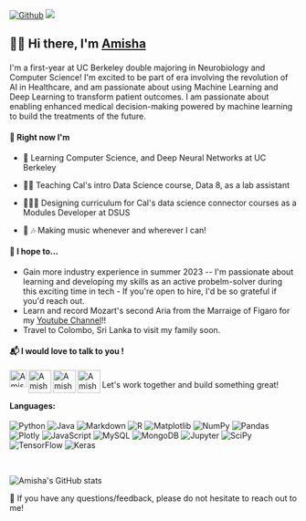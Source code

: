 
[![Github](https://img.shields.io/github/followers/amishaguptaberk?label=Follow&style=social)](https://github.com/amishaguptaberk)
![](https://visitor-badge.laobi.icu/badge?page_id=amishaguptaberk.amishaguptaberk)
<h2 align="left">

👋🏽 Hi there, I'm <a href="http://www.amishagupta.com/" target="_blank" rel="noreferrer">Amisha</a> 
</h2>

I'm a first-year at UC Berkeley double majoring in Neurobiology and Computer Science! I'm excited to be part of era involving the revolution of AI in Healthcare, and am passionate about using Machine Learning and Deep Learning to transform patient outcomes. I am passionate about enabling enhanced medical decision-making powered by machine learning to build the treatments of the future.

#### 🌱 Right now I'm 


* 🏫   Learning Computer Science, and Deep Neural Networks at UC Berkeley

* 👨‍🏫   Teaching Cal's intro Data Science course, Data 8, as a lab assistant 

* 👩🏽‍💻  Designing curriculum for Cal's data science connector courses as a Modules Developer at DSUS

* 🎤 🎶  Making music whenever and wherever I can!


#### 🎯 I hope to...

- Gain more industry experience in summer 2023 -- I'm passionate about learning and developing my skills as an active probelm-solver during this exciting time in tech - If you're open to hire, I'd be so grateful if you'd reach out.
- Learn and record Mozart's second Aria from the Marraige of Figaro for my [Youtube Channel](https://www.youtube.com/@AmishaGuptaClassicalMusic)!!
- Travel to Colombo, Sri Lanka to visit my family soon.

#### 📬 I would love to talk to you !

<a href="https://www.linkedin.com/in/amishagupta9255/"><img align="left" src="https://user-images.githubusercontent.com/112449798/222351095-56353d09-2b54-489c-af6f-c68ea4c9cd70.png" alt="Amisha Gupta | LinkedIn" width="30px"/></a>

<a href="https://mail.google.com/mail/u/0/#inbox?compose=CllgCJZXhxsjwDbfHbRcPQgmbfgQFCGTxvDFFjGhdPBkBjmGxhRTtFjpGSXHNFrJBNFBJdMcHSV"><img align="left" src= "https://user-images.githubusercontent.com/112449798/222352958-709b49e6-2171-41c3-bba1-f622075051d1.png" alt="Amisha Gupta | Gmail" width="40px"/></a>

<a href="https://www.researchgate.net/profile/Amisha-Gupta-13"><img align="left" src= "https://user-images.githubusercontent.com/112449798/222997107-68dc36b8-676c-4eb7-b697-d42b1cd8ff1c.png" alt="Amisha Gupta | Gmail"  width="40" height="40"/></a>

<a href="https://www.youtube.com/@AmishaGuptaClassicalMusic"><img align="left" src= "https://user-images.githubusercontent.com/112449798/226240351-b95a9f72-e335-41e1-8d72-33ed7027da97.png" alt="Amisha Gupta | YouTube"  width="40" height="40"/></a>

<br>   
Let's work together and build something great!


#### Languages: 
![Python](https://img.shields.io/badge/python-3670A0?style=for-the-badge&logo=python&logoColor=ffdd54)
![Java](https://img.shields.io/badge/java-%23ED8B00.svg?style=for-the-badge&logo=java&logoColor=white)
![Markdown](https://img.shields.io/badge/markdown-%23000000.svg?style=for-the-badge&logo=markdown&logoColor=white)
![R](https://img.shields.io/badge/r-%23276DC3.svg?style=for-the-badge&logo=r&logoColor=white)
![Matplotlib](https://img.shields.io/badge/Matplotlib-%23ffffff.svg?style=for-the-badge&logo=Matplotlib&logoColor=black)
![NumPy](https://img.shields.io/badge/Numpy-777BB4?style=for-the-badge&logo=numpy&logoColor=white)
![Pandas](https://img.shields.io/badge/pandas-%23150458.svg?style=for-the-badge&logo=pandas&logoColor=white)
![Plotly](https://img.shields.io/badge/Plotly-%233F4F75.svg?style=for-the-badge&logo=plotly&logoColor=white)
![JavaScript](https://img.shields.io/badge/javascript-%23323330.svg?style=for-the-badge&logo=javascript&logoColor=%23F7DF1E)
![MySQL](https://img.shields.io/badge/MySQL-005C84?style=for-the-badge&logo=mysql&logoColor=white)
![MongoDB](https://img.shields.io/badge/MongoDB-4EA94B?style=for-the-badge&logo=mongodb&logoColor=white)
![Jupyter](https://img.shields.io/badge/Jupyter-F37626.svg?&style=for-the-badge&logo=Jupyter&logoColor=white)
![SciPy](https://img.shields.io/badge/SciPy-654FF0?style=for-the-badge&logo=SciPy&logoColor=white)
![TensorFlow](https://img.shields.io/badge/TensorFlow-FF6F00?style=for-the-badge&logo=tensorflow&logoColor=white)
![Keras](https://img.shields.io/badge/Keras-FF0000?style=for-the-badge&logo=keras&logoColor=white)

</br>

![Amisha's GitHub stats](https://github-readme-stats.vercel.app/api?username=amishaguptaberk&count_private=true&show_icons=true&theme=radical)


💬 If you have any questions/feedback, please do not hesitate to reach out to me!

